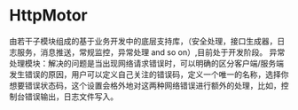 # HttpMotor
由若干子模块组成的基于业务开发中的底层支持库，（安全处理，接口生成器，日志服务，消息推送，常规监控，异常处理 and so on）,目前处于开发阶段。
异常处理模块：解决的问题是当出现网络请求错误时，可以明确的区分客户端/服务端发生错误的原因，用户可以定义自己关注的错误码，定义一个唯一的名称，选择你想要错误状态码，这个设置会格外地对这两种网络错误进行额外的处理，比如，控制台错误输出，日志文件写入。
